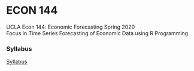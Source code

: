 # ECON 144
UCLA Econ 144: Economic Forecasting Spring 2020\
Focus in Time Series Forecasting of Economic Data using R Programming

### Syllabus 

[Syllabus](https://github.com/icranfield/ECON-144/blob/master/econ144_spring_2020%20Syllabus.pdf)
